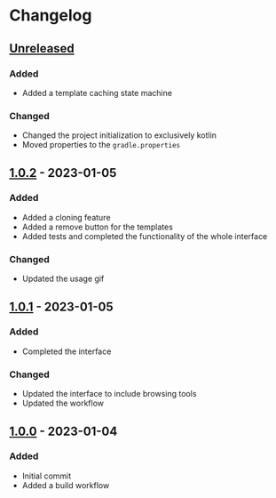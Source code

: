 # Changelog

## [Unreleased]

### Added
- Added a template caching state machine

### Changed
- Changed the project initialization to exclusively kotlin
- Moved properties to the ```gradle.properties```

## [1.0.2] - 2023-01-05

### Added
- Added a cloning feature
- Added a remove button for the templates
- Added tests and completed the functionality of the whole interface

### Changed
- Updated the usage gif

## [1.0.1] - 2023-01-05

### Added
- Completed the interface

### Changed
- Updated the interface to include browsing tools
- Updated the workflow


## [1.0.0] - 2023-01-04

### Added
 - Initial commit
 - Added a build workflow

[Unreleased]: https://github.com/EricoDeMecha/Modern_Cpp_New_Project-plugin/compare/e0b4dc7bb19d5a2e2c1a48aa5a37b7ca75cea067...HEAD
[1.0.2]: https://github.com/EricoDeMecha/Modern_Cpp_New_Project-plugin/compare/288e423b40d8ba3126d1c832852cd40364fa4c53...e0b4dc7bb19d5a2e2c1a48aa5a37b7ca75cea067
[1.0.1]: https://github.com/EricoDeMecha/Modern_Cpp_New_Project-plugin/compare/8dc54838e9c073ac0bc482120121c3150d5bd31a...16cf19114a96a2c7b2d3dfe14447ae45a2685aa8
[1.0.0]: https://github.com/EricoDeMecha/Modern_Cpp_New_Project-plugin/compare/69c45ec2e9fdb5ed05b1a58814b2fcd71914c754...835b960cc6d49fd9bb286ed4af8a693ecf53deaa

